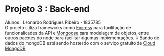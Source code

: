 # Projeto 3 : Back-end
Alunos : Leonardo Rodrigues Ribeiro - 1835785</br>
O projeto utiliza frameworks como <a href = "https://expressjs.com/">Express</a> para facilitação de funcionalidades da API e <a href = "https://mongoosejs.com/"> Mongoose</a> para modelagem de objetos, entre outros pacotes do node para facilitar algumas implementações.
O Bando de dados do mongoDB está sendo hosteado com o serviço gratuito de <a href = "cloud.mongodb.com"> Cloud MongoDB </a>
